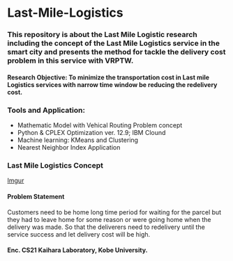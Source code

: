 # Last-Mile-Logistics
### This repository is about the Last Mile Logistic research including the concept of the Last Mile Logistics service in the smart city and presents the method for tackle the delivery cost problem in this service with VRPTW.

#### **Research Objective**: To minimize the transportation cost in Last mile Logistics services with narrow time window be **reducing the redelivery cost.** 


### Tools and Application: 
* Mathematic Model with Vehical Routing Problem concept
* Python & CPLEX Optimization ver. 12.9; IBM Clound
* Machine learning: KMeans and Clustering 
* Nearest Neighbor Index Application

### **Last Mile Logistics Concept**
[Imgur](https://i.imgur.com/9JXkWDR.jpg)
#### **Problem Statement**
Customers need to be home long time period for waiting for the parcel but they had to leave home for some reason or were going home when the delivery was made. So that the deliverers need to redelivery until the service success and let delivery cost will be high.

#### Enc. CS21 Kaihara Laboratory, Kobe University.